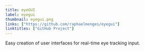 ```yaml
---
title: eyeGUI
label: eyegui
thumbnail: eyegui.png
links: ["https://github.com/raphaelmenges/eyegui"]
linktitles: ["GitHub Project"]
---
```

Easy creation of user interfaces for real-time eye tracking input.